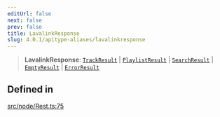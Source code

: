 ```yaml
---
editUrl: false
next: false
prev: false
title: LavalinkResponse
slug: 4.0.1/apitype-aliases/lavalinkresponse
---
```


> **LavalinkResponse**: [`TrackResult`](/4.0.1/api/interfaces/trackresult/) | [`PlaylistResult`](/4.0.1/api/interfaces/playlistresult/) | [`SearchResult`](/4.0.1/api/interfaces/searchresult/) | [`EmptyResult`](/4.0.1/api/interfaces/emptyresult/) | [`ErrorResult`](/4.0.1/api/interfaces/errorresult/)

## Defined in

[src/node/Rest.ts:75](https://github.com/shipgirlproject/shoukaku/blob/396aa531096eda327ade0f473f9807576e9ae9df/src/node/Rest.ts#L75)
